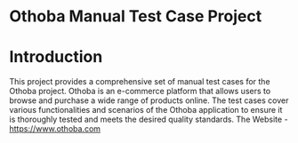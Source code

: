 # Othoba Manual Test Case Project
# Introduction
This project provides a comprehensive set of manual test cases for the Othoba project. Othoba is an e-commerce platform that allows users to browse and purchase a wide range of products online. The test cases cover various functionalities and scenarios of the Othoba application to ensure it is thoroughly tested and meets the desired quality standards. The Website - https://www.othoba.com
